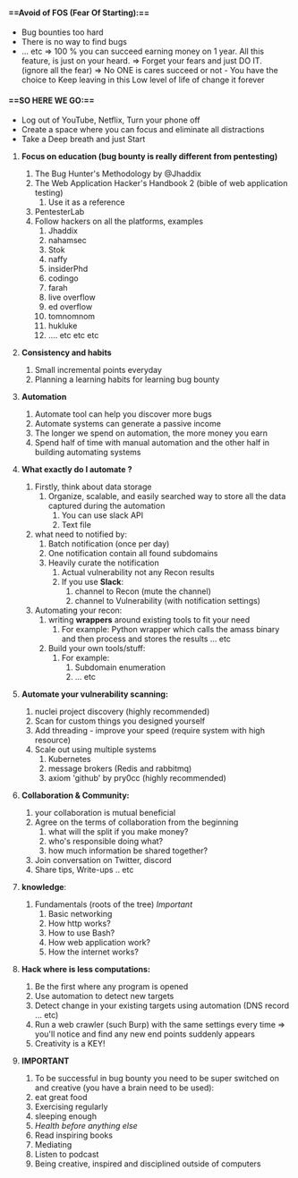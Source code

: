#### ==Avoid of FOS (Fear Of Starting):==
- Bug bounties too hard
- There is no way to find bugs
- ... etc
=> 100 % you can succeed earning money on 1 year. All this feature, is just on your heard.
=> Forget your fears and just DO IT. (ignore all the fear)
=> No ONE is cares succeed or not - You have the choice to Keep leaving in this Low level of life of change it forever

#### ==SO HERE WE GO:==
-	Log out of YouTube, Netflix, Turn your phone off
-	Create a space where you can focus and eliminate all distractions
-	Take a Deep breath and just Start

1. __Focus on education (bug bounty is really different from pentesting)__
	1. The Bug Hunter's Methodology by @Jhaddix
	2. The Web Application Hacker's Handbook 2 (bible of web application testing)
		1. Use it as a reference 
	3. PentesterLab 
	4. Follow hackers on all the platforms, examples
		1. Jhaddix
		2. nahamsec
		3. Stok
		4. naffy
		5. insiderPhd
		6. codingo
		7. farah
		8. live overflow
		9. ed overflow
		10. tomnomnom
		11. hukluke
		12. .... etc etc etc
2. __Consistency and habits__
	1. Small incremental points everyday
	2. Planning a learning habits for learning bug bounty 
3. __Automation__
	1. Automate tool can help you discover more bugs
	2. Automate systems can generate a passive income
	3. The longer we spend on automation, the more money you earn
	4.  Spend half of time with manual automation and the other half in building automating systems
4.  __What exactly do I automate ?__
	1.  Firstly, think about data storage
		1.  Organize, scalable, and easily searched way to store all the data captured during the automation
			1.  You can use slack API
			2.  Text file
	2.  what need to notified by:
		1.  Batch notification (once per day)
		2.  One notification contain all found subdomains
		3.  Heavily curate the notification
			1.  Actual vulnerability not any Recon results
			2.  If you use __Slack__:
				1.  channel to Recon (mute the channel)
				2.  channel to Vulnerability (with notification settings)
	3.  Automating your recon:
		1.  writing __wrappers__ around existing tools to fit your need
			1.  For example: Python wrapper which calls the amass binary and then process and stores the results ... etc
		2.  Build your own tools/stuff:
			1.  For example:
				1.  Subdomain enumeration
				2.  ... etc
5.  __Automate your vulnerability scanning:__
	1.  nuclei project discovery (highly recommended)
	2.  Scan for custom things you designed yourself
	3.  Add threading - improve your speed (require system with high resource)
	4.  Scale out using multiple systems
		1.  Kubernetes
		2.  message brokers (Redis and rabbitmq)
		3.  axiom 'github' by pry0cc (highly recommended)
6.  __Collaboration & Community:__
	1.  your collaboration is mutual beneficial
	2.  Agree on the terms of collaboration from the beginning
		1.   what will the split if you make money?
		2.   who's responsible doing what?
		3.   how much information be shared together?
	3.   Join conversation on Twitter, discord
	4.   Share tips, Write-ups .. etc
7. __knowledge__:
	1. Fundamentals (roots of the tree) _Important_
		1. Basic networking
		2. How http works?
		3. How to use Bash?
		4. How web application work?
		5. How the internet works?
	
			
8.  __Hack where is less computations:__
	1.   Be the first where any program is opened
	2.   Use automation to detect new targets
	3.   Detect change in your existing targets using automation (DNS record ... etc)
	4.   Run a web crawler (such Burp) with the same settings every time => you'll notice and find any new end points suddenly appears
	5.   Creativity is a KEY!
9. __IMPORTANT__
	1.  To be successful in bug bounty you need to be super switched on and creative (you have a brain need to be used):
	2. eat great food
	3.  Exercising regularly 
	4.  sleeping enough
	5.  _Health before anything else_
	6.  Read inspiring books
	7.  Mediating
	8.  Listen to podcast 
	9.  Being creative, inspired and disciplined outside of computers